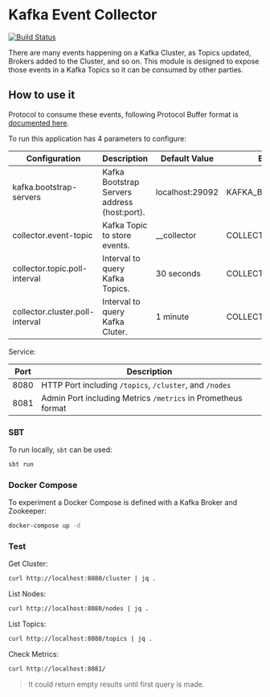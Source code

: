 # Kafka Event Collector

[![Build Status](https://www.travis-ci.org/sysco-middleware/kafka-event-collector.svg?branch=master)](https://www.travis-ci.org/sysco-middleware/kafka-event-collector)

There are many events happening on a Kafka Cluster, as Topics updated, Brokers added to the Cluster, and so on.
This module is designed to expose those events in a Kafka Topics so it can be consumed by other parties.

## How to use it

Protocol to consume these events, following Protocol Buffer format is [documented here](https://github.com/sysco-middleware/kafka-event-collector/wiki/Protocol).

To run this application has 4 parameters to configure:

| Configuration                   | Description                                  | Default Value   | Environmental Variable          |
|---------------------------------|----------------------------------------------|-----------------|---------------------------------|
| kafka.bootstrap-servers         | Kafka Bootstrap Servers address (host:port). | localhost:29092 | KAFKA_BOOTSTRAP_SERVERS         |
| collector.event-topic           | Kafka Topic to store events.                 | __collector     | COLLECTOR_EVENT_TOPIC           |
| collector.topic.poll-interval   | Interval to query Kafka Topics.              | 30 seconds      | COLLECTOR_TOPIC_POLL_INTERVAL   |
| collector.cluster.poll-interval | Interval to query Kafka Cluter.              | 1 minute        | COLLECTOR_CLUSTER_POLL_INTERVAL |

Service:

| Port | Description                                                    |
|------|----------------------------------------------------------------|
| 8080 | HTTP Port including `/topics`, `/cluster`, and `/nodes`        |
| 8081 | Admin Port including Metrics `/metrics` in Prometheus format   |

### SBT

To run locally, `sbt` can be used: 

```bash
sbt run
```

### Docker Compose

To experiment a Docker Compose is defined with a Kafka Broker and Zookeeper: 

```bash
docker-compose up -d
```

### Test

Get Cluster:

```bash
curl http://localhost:8080/cluster | jq .
```

List Nodes:

```bash
curl http://localhost:8080/nodes | jq .
```

List Topics:

```bash
curl http://localhost:8080/topics | jq .
```

Check Metrics:

```bash
curl http://localhost:8081/
```

> It could return empty results until first query is made.
